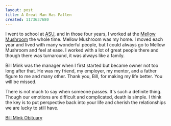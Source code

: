 ```yaml
---
layout: post
title: A Great Man Has Fallen
created: 1173637680
---
```


I went to school at [ASU](http://www.appstate.edu/ "Appalachian State University"), and in those four years, I worked at the [Mellow Mushroom](http://www.mellowmushroom.com/ "Mellow Mushroom") the whole time. Mellow Mushroom was my home. I moved each year and lived with many wonderful people, but I could always go to Mellow Mushroom and feel at ease. I worked with a lot of great people there and though there was turnaround, it was always like a family.



Bill Mink was the manager when I first started but became owner not too long after that. He was my friend, my employer, my mentor, and a father figure to me and many other. Thank you, Bill, for making my life better. You will be missed.

There is not much to say when someone passes. It's such a definite thing. Though our emotions are difficult and complicated, death is simple. I think the key is to put perspective back into your life and cherish the relationships we are lucky to still have.

[Bill Mink Obituary](http://www.meaningfulfunerals.net/fh/obituaries/obituary.cfm?o_id=99462&fh_id=10201 "Bill Mink Obituary")

